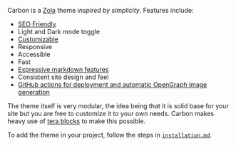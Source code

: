 ---
---

Carbon is a [Zola](https://github.com/getzola/zola) theme *inspired by simplicity*. Features include:

- [SEO Friendly](/features/ci/#seo)
- Light and Dark mode toggle
- [Customizable](/features/extending)
- Responsive
- Accessible
- Fast
- [Expressive markdown features](/features/markdown/)
- Consistent site design and feel
- [GitHub actions for deployment and automatic OpenGraph image generation](/features/ci)

The theme itself is very modular, the idea being that it is solid base for your site but you are free to customize it to your own needs. Carbon makes heavy use of [tera blocks](https://www.getzola.org/documentation/themes/extending-a-theme/#overriding-a-block) to make this possible.

To add the theme in your project, follow the steps in [`installation.md`](/installation).
